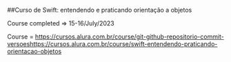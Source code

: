 ##Curso de Swift: entendendo e praticando orientação a objetos

Course completed => 15-16/July/2023

Course = https://cursos.alura.com.br/course/git-github-repositorio-commit-versoeshttps://cursos.alura.com.br/course/swift-entendendo-praticando-orientacao-objetos